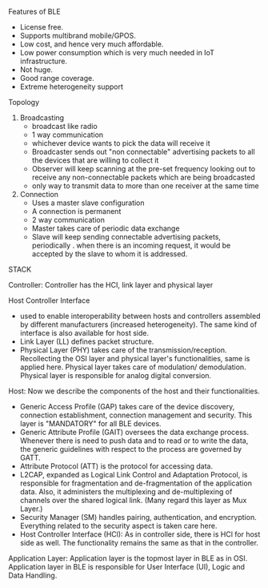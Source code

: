 Features of BLE 
- License free. 
- Supports multibrand mobile/GPOS.
- Low cost, and hence very much affordable. 
- Low power consumption which is very much needed in IoT infrastructure. 
- Not huge. 
- Good range coverage. 
- Extreme heterogeneity support



Topology
1. Broadcasting
	- broadcast like radio
	- 1 way communication
	- whichever device wants to pick the data will receive it
	- Broadcaster sends out "non connectable" advertising packets to all the devices that are willing to collect it
	- Observer will keep scanning at the pre-set frequency looking out to receive any non-connectable packets which are being broadcasted
	- only way to transmit data to more than one receiver at the same time
2. Connection
	- Uses a master slave configuration
	- A connection is permanent
	- 2 way communication
	- Master takes care of periodic data exchange 
	- Slave will keep sending connectable advertising packets, periodically . when there is an incoming request, it would be accepted by the slave to whom it is addressed.

STACK

Controller: Controller has the HCI, link layer and physical layer 

Host Controller Interface
- used to enable interoperability between hosts and controllers assembled by different manufacturers (increased heterogeneity). The same kind of interface is also available for host side.
- Link Layer (LL) defines packet structure.
- Physical Layer (PHY) takes care of the transmission/reception. Recollecting the OSI layer and physical layer's functionalities, same is applied here. Physical layer takes care of modulation/ demodulation. Physical layer is responsible for analog digital conversion.

Host: Now we describe the components of the host and their functionalities.
- Generic Access Profile (GAP) takes care of the device discovery, connection establishment, connection management and security. This layer is "MANDATORY" for all BLE devices.
- Generic Attribute Profile (GAIT) oversees the data exchange process. Whenever there is need to push data and to read or to write the data, the generic guidelines with respect to the process are governed by GATT.
- Attribute Protocol (ATT) is the protocol for accessing data.
- L2CAP, expanded as Logical Link Control and Adaptation Protocol, is responsible for fragmentation and de-fragmentation of the application data. Also, it administers the multiplexing and de-multiplexing of channels over the shared logical link. (Many regard this layer as Mux Layer.)
- Security Manager (SM) handles pairing, authentication, and encryption. Everything related to the security aspect is taken care here.
- Host Controller Interface (HCl): As in controller side, there is HCl for host side as well. The functionality remains the same as that in the controller.

Application Layer: Application layer is the topmost layer in BLE as in OSI. Application layer in BLE is responsible for User Interface (UI), Logic and Data Handling.
